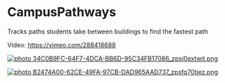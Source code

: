 # CampusPathways
Tracks paths students take between buildings to find the fastest path


Video: https://vimeo.com/288418688


  <a href="http://s1250.photobucket.com/user/cjm0111/media/34C0B9FC-64F7-4DCA-BB6D-95C34FB17086_zpsj0extwit.png.html" target="_blank"><img src="http://i1250.photobucket.com/albums/hh538/cjm0111/34C0B9FC-64F7-4DCA-BB6D-95C34FB17086_zpsj0extwit.png" border="0" alt=" photo 34C0B9FC-64F7-4DCA-BB6D-95C34FB17086_zpsj0extwit.png"/></a>




<a href="http://s1250.photobucket.com/user/cjm0111/media/B2474A00-62CE-49FA-97CB-DAD965AAD737_zpsfq70tiez.png.html" target="_blank"><img src="http://i1250.photobucket.com/albums/hh538/cjm0111/B2474A00-62CE-49FA-97CB-DAD965AAD737_zpsfq70tiez.png" border="0" alt=" photo B2474A00-62CE-49FA-97CB-DAD965AAD737_zpsfq70tiez.png"/></a>
